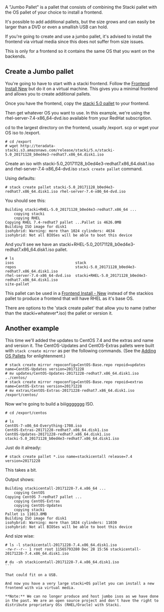 A "Jumbo Pallet" is a pallet that consists of combining the Stacki pallet with the OS pallet of your choice to install a frontend.

It's possible to add additional pallets, but the size grows and can easily be larger than a DVD or even a smallish USB can hold.

If you're going to create and use a jumbo pallet, it's advised to install the frontend via virtual media since this does not suffer from size issues.

This is only for a frontend so it contains the same OS that you want on the backends.

##  Create a Jumbo pallet

You're going to have to start with a stacki frontend. Follow the [Frontend Install New](Frontend-Install-New) but do it on a virtual machine. This gives you a minimal frontend and allows you to create additional pallets.

Once you have the frontend, copy the [stacki 5.0 pallet](http://teradata-stacki.s3.amazonaws.com/release/stacki/5.x/stacki-5.0_20171128_b0ed4e3-redhat7.x86_64.disk1.iso) to your frontend.

Then get whatever OS you want to use. In this example, we're using the rhel-server-7.4-x86_64-dvd.iso available from your RedHat subscription.

cd to the largest directory on the frontend, usually /export.
scp or wget your OS iso to /export.

```
# cd /export
# wget http://teradata-stacki.s3.amazonaws.com/release/stacki/5.x/stacki-5.0_20171128_b0ed4e3-redhat7.x86_64.disk1.iso
```

Create an iso with stacki-5.0_20171128_b0ed4e3-redhat7.x86_64.disk1.iso and rhel-server-7.4-x86_64-dvd.iso `stack create pallet` command.

Using defaults:

```
# stack create pallet stacki-5.0_20171128_b0ed4e3-redhat7.x86_64.disk1.iso rhel-server-7.4-x86_64-dvd.iso
```

You should see this:
```
Building stacki+RHEL-5.0_20171128_b0ed4e3-redhat7.x86_64 ...
	copying stacki
	copying RHEL
Copying RHEL 7.4-redhat7 pallet ...Pallet is 4626.0MB
Building ISO image for disk1
isohybrid: Warning: more than 1024 cylinders: 4634
isohybrid: Not all BIOSes will be able to boot this device
```
And you'll see we have an stacki+RHEL-5.0_20171128_b0ed4e3-redhat7.x86_64.disk1.iso pallet.

```
# ls
isos                            stack
repos                           stacki-5.0_20171128_b0ed4e3-redhat7.x86_64.disk1.iso
rhel-server-7.4-x86_64-dvd.iso  stacki+RHEL-5.0_20171128_b0ed4e3-redhat7.x86_64.disk1.iso
site-pallet
```

This pallet can be used in a [Frontend Install - New](Frontend-Install-New) instead of the stackios pallet to produce a frontend that will have RHEL as it's base OS.

There are options to the 'stack create pallet' that allow you to name (rather than the stacki+whatever*.iso) the pallet or version it.

## Another example

This time we'll added the updates to CentOS 7.4 and the extras and name and version it. The CentOS-Updates and CentOS-Extras pallets were built with `stack create mirror` as per the following commands. (See the [Adding OS Pallets](Adding-OS-Pallets) for enlightenment.)

```
# stack create mirror repoconfig=CentOS-Base.repo repoid=updates name=CentOS-Updates version=20171228
# mv updates/CentOS-Updates-20171228-redhat7.x86_64.disk1.iso ../centos/
# stack create mirror repoconfig=CentOS-Base.repo repoid=extras name=CentOS-Extras version=20171228
# mv extras/CentOS-Extras-20171228-redhat7.x86_64.disk1.iso /export/centos/
```

Now we're going to build a biiiggggggg ISO.
```
# cd /export/centos

# ls
CentOS-7-x86_64-Everything-1708.iso
CentOS-Extras-20171228-redhat7.x86_64.disk1.iso
CentOS-Updates-20171228-redhat7.x86_64.disk1.iso
stacki-5.0_20171128_b0ed4e3-redhat7.x86_64.disk1.iso
```

Just do it already:

```
# stack create pallet *.iso name=stackicentall release=7.4 version=20171228
```

This takes a bit.

Output shows:

```
Building stackicentall-20171228-7.4.x86_64 ...
	copying CentOS
Copying CentOS 7-redhat7 pallet ...
	copying CentOS-Extras
	copying CentOS-Updates
	copying stacki
Pallet is 11013.8MB
Building ISO image for disk1
isohybrid: Warning: more than 1024 cylinders: 11030
isohybrid: Not all BIOSes will be able to boot this device
```

And size wise:
````
# ls -l stackicentall-20171228-7.4.x86_64.disk1.iso
-rw-r--r-- 1 root root 11565793280 Dec 28 15:56 stackicentall-20171228-7.4.x86_64.disk1.iso

# du -sh stackicentall-20171228-7.4.x86_64.disk1.iso
```

That could fit on a USB.

And now you have a very large stacki+OS pallet you can install a new frontend with via virtual media.

**Note:** We can no longer produce and host jumbo isos as we have done in the past. We are an open source project and don't have the right to distribute proprietary OSs (RHEL/Oracle) with Stacki.
